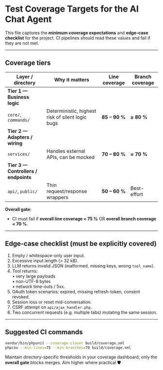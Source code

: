 # Test Coverage Targets for the AI Chat Agent

This file captures the **minimum coverage expectations** and **edge-case checklist** for the project.  CI pipelines should read these values and fail if they are not met.

---
## Coverage tiers
| Layer / directory | Why it matters | Line coverage | Branch coverage |
|-------------------|---------------|---------------|-----------------|
| **Tier 1 — Business logic**  
`core/`, `commands/` | Deterministic, highest risk of silent logic bugs | **85 – 90 %** | **≥ 80 %** |
| **Tier 2 — Adapters / wiring**  
`services/` | Handles external APIs, can be mocked | **70 – 80 %** | **≈ 70 %** |
| **Tier 3 — Controllers / endpoints**  
`api/`, `public/` | Thin request/response wrappers | **50 – 60 %** | Best-effort |

**Overall gate:**
* CI must fail if **overall line coverage < 75 %** OR **overall branch coverage < 70 %**.

---
## Edge-case checklist (must be explicitly covered)
1. Empty / whitespace-only user input.
2. Excessive input length (> 32 kB).
3. LLM returns invalid JSON (malformed, missing keys, wrong `tool_name`).
4. Tool returns:  
   • very large payloads  
   • non-UTF-8 bytes  
   • network time-outs / 5xx.
5. OAuth token scenarios: expired, missing refresh-token, consent revoked.
6. Session loss or reset mid-conversation.
7. CSRF attempt on `api/ajax_handler.php`.
8. Two concurrent requests (e.g. multiple tabs) mutating the same session.

---
## Suggested CI commands
```bash
vendor/bin/phpunit --coverage-clover build/coverage.xml
phpcov --min-lines=75 --min-branches=70 build/coverage.xml
```

Maintain directory-specific thresholds in your coverage dashboard; only the **overall gate** blocks merges.  Aim higher where practical 🛡️ 